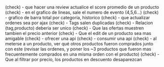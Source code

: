 (check) - que hacer una review actualice el score promedio de un producto
(check) - en el grafico de lineas, sale el numero de evento (4,5,6...)
(check) - grafico de barra total por categoría, historico
(check) - que actualizar ordenes sea por ajax
(check) - Tags salen duplicadas 
(check) - Relacion (tag,producto) deberia ser unico
(check) - Que las ofertas muestren tambien el precio anterior
(check) - Que el edit de un producto sea mas amigable
(check) - ofrecer una api
(check) - consumir una api
(check) - al meterse a un producto, ver qué otros productos fueron comprados junto con este (revisar las ordenes, y poner los ~3 productos que fueron mas frecuentemente comprados en una misma orden con el producto)
(check) - Que al filtrar por precio, los productos en descuento desaparezcan